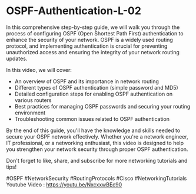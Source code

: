 # OSPF-Authentication-L-02
In this comprehensive step-by-step guide, we will walk you through the process of configuring OSPF (Open Shortest Path First) authentication to enhance the security of your network. OSPF is a widely used routing protocol, and implementing authentication is crucial for preventing unauthorized access and ensuring the integrity of your network routing updates.

In this video, we will cover:
- An overview of OSPF and its importance in network routing
- Different types of OSPF authentication (simple password and MD5)
- Detailed configuration steps for enabling OSPF authentication on various routers
- Best practices for managing OSPF passwords and securing your routing environment
- Troubleshooting common issues related to OSPF authentication

By the end of this guide, you'll have the knowledge and skills needed to secure your OSPF network effectively. Whether you're a network engineer, IT professional, or a networking enthusiast, this video is designed to help you strengthen your network security through proper OSPF authentication.

Don't forget to like, share, and subscribe for more networking tutorials and tips! 

#OSPF #NetworkSecurity #RoutingProtocols #Cisco #NetworkingTutorials
Youtube Video : https://youtu.be/NxcxxwBEc90
